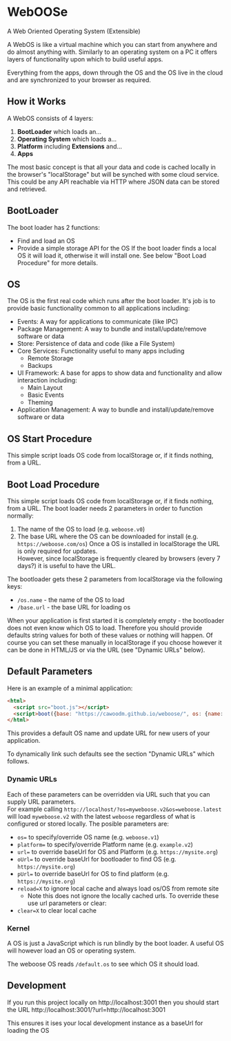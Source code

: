 # WebOOSe
A Web Oriented Operating System (Extensible)

A WebOS is like a virtual machine which you can start from anywhere and do almost anything with. Similarly to an operating system on a PC it offers layers of functionality upon which to build useful apps.

Everything from the apps, down through the OS and the OS live in the cloud and are synchronized to your browser as required.

## How it Works
A WebOS consists of 4 layers:
1. **BootLoader** which loads an...
2. **Operating System** which loads a...
3. **Platform** including **Extensions** and...
4. **Apps**

The most basic concept is that all your data and code is cached locally in the browser's "localStorage" but will be synched with some cloud service. This could be any API reachable via HTTP where JSON data can be stored and retrieved.

## BootLoader
The boot loader has 2 functions:
* Find and load an OS
* Provide a simple storage API for the OS
If the boot loader finds a local OS it will load it, otherwise it will install one. See below "Boot Load Procedure" for more details.

## OS
The OS is the first real code which runs after the boot loader. It's job is to provide basic functionality common to all applications including:
* Events: A way for applications to communicate (like IPC)
* Package Management: A way to bundle and install/update/remove software or data
* Store: Persistence of data and code (like a File System)
* Core Services: Functionality useful to many apps including
  * Remote Storage
  * Backups
* UI Framework: A base for apps to show data and functionality and allow interaction including:
  * Main Layout
  * Basic Events
  * Theming
* Application Management: A way to bundle and install/update/remove software or data

## OS Start Procedure
This simple script loads OS code from localStorage or, if it finds nothing, from a URL.

## Boot Load Procedure
This simple script loads OS code from localStorage or, if it finds nothing, from a URL.
The boot loader needs 2 parameters in order to function normally:
1. The name of the OS to load (e.g. `weboose.v0`)
2. The base URL where the OS can be downloaded for install (e.g. `https://weboose.com/os`)
Once a OS is installed in localStorage the URL is only required for updates.  
However, since localStorage is frequently cleared by browsers (every 7 days?) it is useful to have the URL.

The bootloader gets these 2 parameters from localStorage via the following keys:
* `/os.name` - the name of the OS to load
* `/base.url` - the base URL for loading os

When your application is first started it is completely empty - the bootloader does not even know which OS to load. Therefore you should provide defaults string values for both of these values or nothing will happen. Of course you can set these manually in localStorage if you choose however it can be done in HTML/JS or via the URL (see "Dynamic URLs" below).

## Default Parameters
Here is an example of a minimal application:
```html
<html>
  <script src="boot.js"></script>
  <script>boot({base: "https://cawoodm.github.io/weboose/", os: {name: "weboose.latest"}}); </script>
</html>
```
This provides a default OS name and update URL for new users of your application.

To dynamically link such defaults see the section "Dynamic URLs" which follows.

### Dynamic URLs
Each of these parameters can be overridden via URL such that you can supply URL parameters.  
For example calling `http://localhost/?os=myweboose.v2&os=weboose.latest` will load `myweboose.v2` with the latest `weboose` regardless of what is configured or stored locally.
The posible parameters are:
* `os=` to specify/override OS name (e.g. `weboose.v1`)
* `platform=` to specify/override Platform name (e.g. `example.v2`)
* `url=` to override baseUrl for OS and Platform (e.g. `https://mysite.org`)
* `oUrl=` to override baseUrl for bootloader to find OS (e.g. `https://mysite.org`)
* `pUrl=` to override baseUrl for OS to find platform (e.g. `https://mysite.org`)
* `reload=X` to ignore local cache and always load os/OS from remote site
  * Note this does not ignore the locally cached urls. To override these use url parameters or clear:
* `clear=X` to clear local cache 

### Kernel
A OS is just a JavaScript which is run blindly by the boot loader. A useful OS will however load an OS or operating system.

The weboose OS reads `/default.os` to see which OS it should load.

## Development
If you run this project locally on http://localhost:3001 then you should start the URL http://localhost:3001/?url=http://localhost:3001

This ensures it ises your local development instance as a baseUrl for loading the OS
